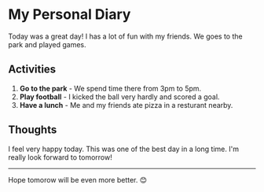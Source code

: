 # My Personal Diary

Today was a great day! I has a lot of fun with my friends. We goes to the park and played games.

## Activities

1. **Go to the park** - We spend time there from 3pm to 5pm.
2. **Play football** - I kicked the ball very hardly and scored a goal.
3. **Have a lunch** - Me and my friends ate pizza in a resturant nearby.

## Thoughts

I feel very happy today. This was one of the best day in a long time. I'm really look forward to tomorrow!

---

Hope tomorow will be even more better. 😊

